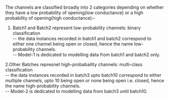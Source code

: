 The channels are classified broadly into 2 categories depending on whether they have a low probability of opening(low conductance) or a high probability of opening(high conductance):-  

1. Batch1 and Batch2 represent low-probability channels: binary classification  
  -- the data instances recorded in batch1 and batch2 correspond to either one channel being open or closed, hence the name          low-probability channels.  
  -- Model-1 is dedicated to modelling data from batch1 and batch2 only.  
  
2.Other Batches represnet high-probabaility channels: multi-class classification  
  -- the data instances recorded in batch3 upto batch10 correspond to either multiple channels, upto 10 being open or none          being open i.e. closed, hence the name high-probability channels.  
  -- Model-2 is dedicated to modelling data from batch3 until batch10.  
  

    
